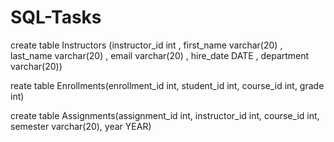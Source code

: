 # SQL-Tasks

create table Instructors (instructor_id int , first_name varchar(20) , last_name varchar(20) , email  varchar(20) , hire_date DATE , department varchar(20))

reate table Enrollments(enrollment_id int, student_id int, course_id int, grade int)

create table Assignments(assignment_id int, instructor_id int, course_id int, semester varchar(20), year YEAR)


